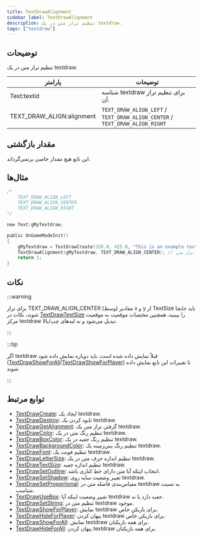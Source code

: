 ```yaml
---
title: TextDrawAlignment
sidebar_label: TextDrawAlignment
description: تنظیم تراز متن در یک textdraw.
tags: ["textdraw"]
---
```


## توضیحات

تنظیم تراز متن در یک textdraw.

| پارامتر                   | توضیحات                                                                     |
| ------------------------- | --------------------------------------------------------------------------- |
| Text:textid               | شناسه textdraw برای تنظیم تراز آن.                                           |
| TEXT_DRAW_ALIGN:alignment | `TEXT_DRAW_ALIGN_LEFT` / `TEXT_DRAW_ALIGN_CENTER` / `TEXT_DRAW_ALIGN_RIGHT` |

## مقدار بازگشتی

این تابع هیچ مقدار خاصی برنمی‌گرداند.

## مثال‌ها

```c
/*
    TEXT_DRAW_ALIGN_LEFT
    TEXT_DRAW_ALIGN_CENTER
    TEXT_DRAW_ALIGN_RIGHT
*/

new Text:gMyTextdraw;

public OnGameModeInit()
{
    gMyTextdraw = TextDrawCreate(320.0, 425.0, "This is an example textdraw");
    TextDrawAlignment(gMyTextdraw, TEXT_DRAW_ALIGN_CENTER); // تراز متن textdraw در وسط
    return 1;
}
```

## نکات

:::warning

برای تراز TEXT_DRAW_ALIGN_CENTER (وسط) مقادیر x و y از TextSize باید جابجا شوند، نکات در [TextDrawTextSize](TextDrawTextSize) را ببینید، همچنین مختصات موقعیت به موقعیت مرکز textdraw تبدیل می‌شود و نه لبه‌های چپ/بالا.

:::

:::tip

اگر textdraw قبلاً نمایش داده شده است، باید دوباره نمایش داده شود ([TextDrawShowForAll](TextDrawShowForAll)/[TextDrawShowForPlayer](TextDrawShowForPlayer)) تا تغییرات این تابع نمایش داده شوند.

:::

## توابع مرتبط

- [TextDrawCreate](TextDrawCreate): ایجاد یک textdraw.
- [TextDrawDestroy](TextDrawDestroy): نابود کردن یک textdraw.
- [TextDrawGetAlignment](TextDrawGetAlignment): گرفتن تراز متن یک textdraw.
- [TextDrawColor](TextDrawColor): تنظیم رنگ متن در یک textdraw.
- [TextDrawBoxColor](TextDrawBoxColor): تنظیم رنگ جعبه در یک textdraw.
- [TextDrawBackgroundColor](TextDrawBackgroundColor): تنظیم رنگ پس‌زمینه یک textdraw.
- [TextDrawFont](TextDrawFont): تنظیم فونت یک textdraw.
- [TextDrawLetterSize](TextDrawLetterSize): تنظیم اندازه حرف متن در یک textdraw.
- [TextDrawTextSize](TextDrawTextSize): تنظیم اندازه جعبه textdraw.
- [TextDrawSetOutline](TextDrawSetOutline): انتخاب اینکه آیا متن دارای خط کناری باشد.
- [TextDrawSetShadow](TextDrawSetShadow): تغییر وضعیت سایه روی textdraw.
- [TextDrawSetProportional](TextDrawSetProportional): مقیاس‌بندی فاصله متن در textdraw به نسبت متناسب.
- [TextDrawUseBox](TextDrawUseBox): تغییر وضعیت اینکه آیا textdraw جعبه دارد یا نه.
- [TextDrawSetString](TextDrawSetString): تنظیم متن در textdraw موجود.
- [TextDrawShowForPlayer](TextDrawShowForPlayer): نمایش textdraw برای بازیکن خاص.
- [TextDrawHideForPlayer](TextDrawHideForPlayer): پنهان کردن textdraw برای بازیکن خاص.
- [TextDrawShowForAll](TextDrawShowForAll): نمایش textdraw برای همه بازیکنان.
- [TextDrawHideForAll](TextDrawHideForAll): پنهان کردن textdraw برای همه بازیکنان.